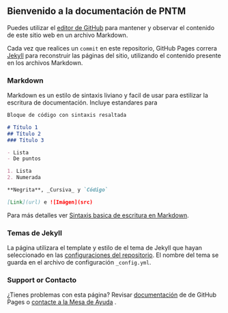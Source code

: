 ## Bienvenido a la documentación de PNTM

Puedes utilizar el [editor de GitHub](https://github.com/MinisterioDeSalud-CL-TTA/pntmdocs/edit/main/README.md) para mantener y observar el contenido de este
sitio web en un archivo Markdown.

Cada vez que realices un `commit` en este repositorio, GitHub Pages correra [Jekyll](https://jekyllrb.com/) para reconstruir las páginas del sitio, utilizando el contenido presente en los archivos Markdown.

### Markdown

Markdown es un estilo de sintaxis liviano y facil de usar para estilizar la escritura de documentación. Incluye estandares para

```markdown
Bloque de código con sintaxis resaltada

# Título 1
## Título 2
### Título 3

- Lista
- De puntos

1. Lista
2. Numerada

**Negrita**, _Cursiva_ y `Código` 

[Link](url) e ![Imágen](src)
```

Para más detalles ver [Sintaxis basica de escritura en Markdown](https://docs.github.com/en/github/writing-on-github/getting-started-with-writing-and-formatting-on-github/basic-writing-and-formatting-syntax).

### Temas de Jekyll

La página utilizara el template y estilo de el tema de Jekyll que hayan seleccionado en las [configuraciones del repositorio](https://github.com/MinisterioDeSalud-CL-TTA/pntmdocs/settings/pages). El nombre del tema se guarda en el archivo de configuración `_config.yml`.

### Support or Contacto

¿Tienes problemas con esta página? Revisar [documentación](https://docs.github.com/categories/github-pages-basics/) de  de GitHub Pages o [contacte a la Mesa de Ayuda](mailto:mesadeayudapntm@minsal.cl) .

